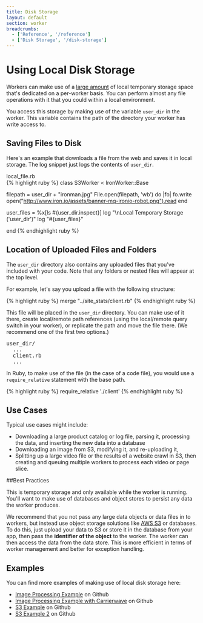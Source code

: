 ```yaml
---
title: Disk Storage
layout: default
section: worker
breadcrumbs:
  - ['Reference', '/reference']
  - ['Disk Storage', '/disk-storage']
---
```


# Using Local Disk Storage

Workers can make use of a [large amount](/worker/reference/environment/) of local temporary storage space that's dedicated on a per-worker basis. You can perform almost any file operations with it that you could within a local environment.

You access this storage by making use of the variable `user_dir` in the worker. This variable contains the path of the directory your worker has write access to.

## Saving Files to Disk

Here's an example that downloads a file from the web and saves it in local storage. The log snippet just logs the contents of `user_dir`.

<figcaption><span>local_file.rb </span></figcaption>
{% highlight ruby %}
class S3Worker < IronWorker::Base

  filepath = user_dir + "ironman.jpg"
  File.open(filepath, 'wb') do |fo|
    fo.write open("http://www.iron.io/assets/banner-mq-ironio-robot.png").read
  end

  user_files = %x[ls #{user_dir.inspect}]
  log "\nLocal Temporary Storage ('user_dir')"
  log "#{user_files}"

end
{% endhighlight ruby %}

## Location of Uploaded Files and Folders

The `user_dir` directory also contains any uploaded files that you've included with your code. Note that any folders or nested files will appear at the top level.

For example, let's say you upload a file with the following structure:

{% highlight ruby %}
merge "../site_stats/client.rb"
{% endhighlight ruby %}

This file will be placed in the `user_dir` directory. You can make use of it there, create local/remote path references (using the local/remote query switch in your worker), or replicate the path and move the file there. (We recommend one of the first two options.)

<pre class="grey-box fixed-width">
user_dir/
  ...
  client.rb
  ...
</pre>

In Ruby, to make use of the file (in the case of a code file), you would use a `require_relative` statement with the base path.

{% highlight ruby %}
 require_relative './client'
{% endhighlight ruby %}

## Use Cases

Typical use cases might include:

* Downloading a large product catalog or log file, parsing it, processing the data, and inserting the new data into a database
* Downloading an image from S3, modifying it, and re-uploading it,
* Splitting up a large video file or the results of a website crawl in S3, then creating and queuing multiple workers to process each video or page slice.

##Best Practices

This is temporary storage and only available while the worker is running. You'll want to make use of databases and object stores to persist any data the worker produces.

We recommend that you not pass any large data objects or data files in to workers, but instead use object storage solutions like [AWS S3](http://aws.amazon.com/s3/) or databases. To do this, just upload your data to S3 or store it in the database from your app, then pass the **identifier of the object** to the worker. The worker can then access the data from the data store. This is more efficient in terms of worker management and better for exception handling.

## Examples

You can find more examples of making use of local disk storage here:

* [Image Processing Example](https://github.com/iron-io/iron_worker_examples/blob/master/ruby/Image_processing/image_processor.rb) on Github
* [Image Processing Example with Carrierwave](https://github.com/iron-io/iron_worker_examples/tree/master/ruby/carrierwave) on Github
* [S3 Example](https://github.com/iron-io/iron_worker_examples/blob/master/ruby/s3_tester/s3_worker.rb) on Github
* [S3 Example 2](https://github.com/iron-io/iron_worker_examples/tree/master/ruby/download_to_s3) on Github
